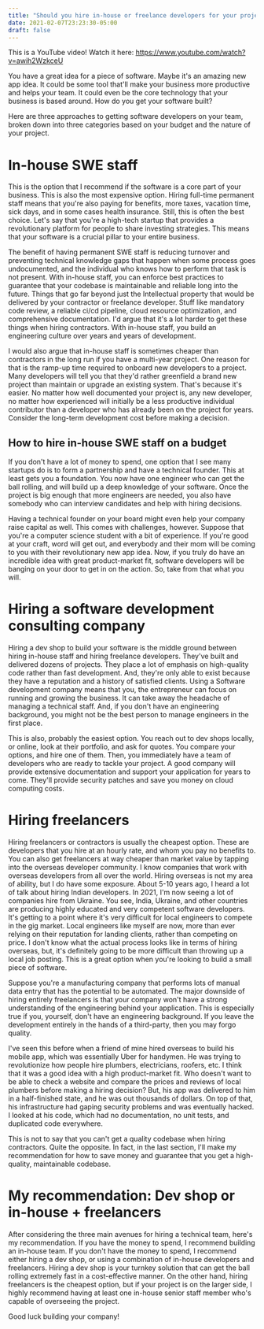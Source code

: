 ```yaml
---
title: "Should you hire in-house or freelance developers for your project?"
date: 2021-02-07T23:23:30-05:00
draft: false
---
```


This is a YouTube video! Watch it here: https://www.youtube.com/watch?v=awih2WzkceU

You have a great idea for a piece of software. Maybe it's an amazing new app idea. It could be some tool that'll make your business more productive and helps your team. It could even be the core technology that your business is based around. How do you get your software built?

Here are three approaches to getting software developers on your team, broken down into three categories based on your budget and the nature of your project.

# In-house SWE staff

This is the option that I recommend if the software is a core part of your business. This is also the most expensive option. Hiring full-time permanent staff means that you're also paying for benefits, more taxes, vacation time, sick days, and in some cases health insurance. Still, this is often the best choice. Let's say that you're a high-tech startup that provides a revolutionary platform for people to share investing strategies. This means that your software is a crucial pillar to your entire business.

The benefit of having permanent SWE staff is reducing turnover and preventing technical knowledge gaps that happen when some process goes undocumented, and the individual who knows how to perform that task is not present. With in-house staff, you can enforce best practices to guarantee that your codebase is maintainable and reliable long into the future. Things that go far beyond just the Intellectual property that would be delivered by your contractor or freelance developer. Stuff like mandatory code review, a reliable ci/cd pipeline, cloud resource optimization, and comprehensive documentation. I'd argue that it's a lot harder to get these things when hiring contractors. With in-house staff, you build an engineering culture over years and years of development.

I would also argue that in-house staff is sometimes cheaper than contractors in the long run if you have a multi-year project. One reason for that is the ramp-up time required to onboard new developers to a project. Many developers will tell you that they'd rather greenfield a brand new project than maintain or upgrade an existing system. That's because it's easier. No matter how well documented your project is, any new developer, no matter how experienced will initially be a less productive individual contributor than a developer who has already been on the project for years. Consider the long-term development cost before making a decision.

## How to hire in-house SWE staff on a budget

If you don't have a lot of money to spend, one option that I see many startups do is to form a partnership and have a technical founder. This at least gets you a foundation. You now have one engineer who can get the ball rolling, and will build up a deep knowledge of your software. Once the project is big enough that more engineers are needed, you also have somebody who can interview candidates and help with hiring decisions.

Having a technical founder on your board might even help your company raise capital as well. This comes with challenges, however. Suppose that you're a computer science student with a bit of experience. If you're good at your craft, word will get out, and everybody and their mom will be coming to you with their revolutionary new app idea. Now, if you truly do have an incredible idea with great product-market fit, software developers will be banging on your door to get in on the action. So, take from that what you will.

# Hiring a software development consulting company

Hiring a dev shop to build your software is the middle ground between hiring in-house staff and hiring freelance developers. They've built and delivered dozens of projects. They place a lot of emphasis on high-quality code rather than fast development. And, they're only able to exist because they have a reputation and a history of satisfied clients. Using a Software development company means that you, the entrepreneur can focus on running and growing the business. It can take away the headache of managing a technical staff. And, if you don't have an engineering background, you might not be the best person to manage engineers in the first place.

This is also, probably the easiest option. You reach out to dev shops locally, or online, look at their portfolio, and ask for quotes. You compare your options, and hire one of them. Then, you immediately have a team of developers who are ready to tackle your project. A good company will provide extensive documentation and support your application for years to come. They'll provide security patches and save you money on cloud computing costs.

# Hiring freelancers

Hiring freelancers or contractors is usually the cheapest option. These are developers that you hire at an hourly rate, and whom you pay no benefits to. You can also get freelancers at way cheaper than market value by tapping into the overseas developer community. I know companies that work with overseas developers from all over the world. Hiring overseas is not my area of ability, but I do have some exposure. About 5-10 years ago, I heard a lot of talk about hiring Indian developers. In 2021, I'm now seeing a lot of companies hire from Ukraine. You see, India, Ukraine, and other countries are producing highly educated and very competent software developers. It's getting to a point where it's very difficult for local engineers to compete in the gig market. Local engineers like myself are now, more than ever relying on their reputation for landing clients, rather than competing on price. I don't know what the actual process looks like in terms of hiring overseas, but, it's definitely going to be more difficult than throwing up a local job posting. This is a great option when you're looking to build a small piece of software.

Suppose you're a manufacturing company that performs lots of manual data entry that has the potential to be automated. The major downside of hiring entirely freelancers is that your company won't have a strong understanding of the engineering behind your application. This is especially true if you, yourself, don't have an engineering background. If you leave the development entirely in the hands of a third-party, then you may forgo quality.

I've seen this before when a friend of mine hired overseas to build his mobile app, which was essentially Uber for handymen. He was trying to revolutionize how people hire plumbers, electricians, roofers, etc. I think that it was a good idea with a high product-market fit. Who doesn't want to be able to check a website and compare the prices and reviews of local plumbers before making a hiring decision? But, his app was delivered to him in a half-finished state, and he was out thousands of dollars. On top of that, his infrastructure had gaping security problems and was eventually hacked. I looked at his code, which had no documentation, no unit tests, and duplicated code everywhere.

This is not to say that you can't get a quality codebase when hiring contractors. Quite the opposite. In fact, in the last section, I'll make my recommendation for how to save money and guarantee that you get a high-quality, maintainable codebase.

# My recommendation: Dev shop or in-house + freelancers

After considering the three main avenues for hiring a technical team, here's my recommendation. If you have the money to spend, I recommend building an in-house team. If you don't have the money to spend, I recommend either hiring a dev shop, or using a combination of in-house developers and freelancers. Hiring a dev shop is your turnkey solution that can get the ball rolling extremely fast in a cost-effective manner. On the other hand, hiring freelancers is the cheapest option, but if your project is on the larger side, I highly recommend having at least one in-house senior staff member who's capable of overseeing the project.

Good luck building your company!
